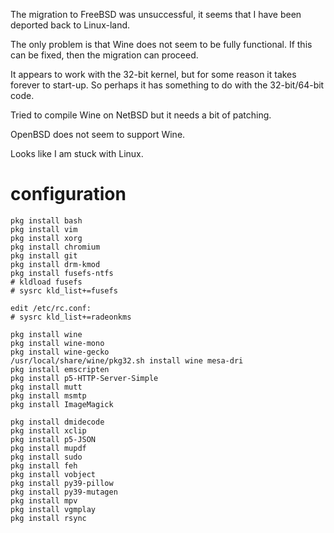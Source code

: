The migration to FreeBSD was unsuccessful, it seems that I have been deported back to Linux-land.

The only problem is that Wine does not seem to be fully functional. If this can be fixed, then the migration can proceed.

It appears to work with the 32-bit kernel, but for some reason it takes forever to start-up. So perhaps it has something to do with the 32-bit/64-bit code.

Tried to compile Wine on NetBSD but it needs a bit of patching.

OpenBSD does not seem to support Wine.

Looks like I am stuck with Linux.

# configuration

```
pkg install bash
pkg install vim
pkg install xorg
pkg install chromium
pkg install git
pkg install drm-kmod
pkg install fusefs-ntfs
# kldload fusefs
# sysrc kld_list+=fusefs

edit /etc/rc.conf:
# sysrc kld_list+=radeonkms

pkg install wine
pkg install wine-mono
pkg install wine-gecko
/usr/local/share/wine/pkg32.sh install wine mesa-dri
pkg install emscripten
pkg install p5-HTTP-Server-Simple
pkg install mutt
pkg install msmtp
pkg install ImageMagick

pkg install dmidecode
pkg install xclip
pkg install p5-JSON
pkg install mupdf
pkg install sudo
pkg install feh
pkg install vobject
pkg install py39-pillow
pkg install py39-mutagen
pkg install mpv
pkg install vgmplay
pkg install rsync
```


